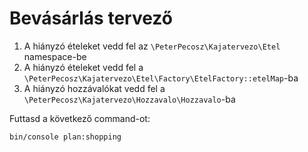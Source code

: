 # Bevásárlás tervező

1. A hiányzó ételeket vedd fel az `\PeterPecosz\Kajatervezo\Etel` namespace-be
2. A hiányzó ételeket vedd fel a `\PeterPecosz\Kajatervezo\Etel\Factory\EtelFactory::etelMap`-ba
3. A hiányzó hozzávalókat vedd fel a `\PeterPecosz\Kajatervezo\Hozzavalo\Hozzavalo`-ba

Futtasd a következő command-ot:
```shell
bin/console plan:shopping
```
